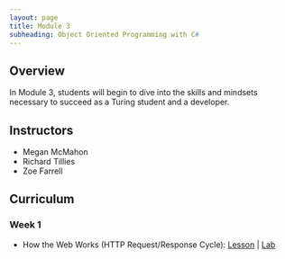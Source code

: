 ```yaml
---
layout: page
title: Module 3
subheading: Object Oriented Programming with C#
---
```


## Overview

In Module 3, students will begin to dive into the skills and mindsets necessary to succeed as a Turing student and a developer.

## Instructors

* Megan McMahon
* Richard Tillies
* Zoe Farrell

## Curriculum

### Week 1
* How the Web Works (HTTP Request/Response Cycle): [Lesson](./lessons/week1/HowTheWebWorks) &#124; [Lab](./labs/week1/HowTheWebWorks)

